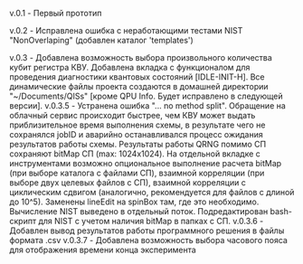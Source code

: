 v.0.1 - Первый прототип

v.0.2 - Исправлена ошибка с неработающими тестами NIST "NonOverlaping" (добавлен каталог 'templates')

v.0.3 - Добавлена возможность выбора произвольного количества кубит регистра КВУ.
		Добавлена вкладка с функционалом для проведения диагностики квантовых состояний [IDLE-INIT-H].
		Все динамические файлы проекта создаются в домашней директории "~/Documents/QISs"
			[кроме QPU Info. Будет исправлено в следующей версии].
v.0.3.5 - Устранена ошибка "... no method split". Обращение на облачный сервис происходит быстрее,
	чем КВУ может выдать приблизительное время выполнения схемы, в результате чего не сохранялся
	jobID и аварийно останавливался процесс ожидания результатов работы схемы.
		 Результаты работы QRNG помимо СП сохраняют bitMap СП (max: 1024x1024).
		 На отдельной вкладке с инструментами возможно опциональное выполнение расчета bitMap
		 (при выборе каталога с файлами СП), взаимной корреляции (при выборе двух целевых файлов с СП),
		 взаимной корреляции с циклическим сдвигом (аналогично, рекомендуется для файлов с длиной до 10^5).
		 Заменены lineEdit на spinBox там, где это необходимо.
		 Вычисление NIST выведено в отдельный поток.
		 Подредактирован bash-скрипт для NIST с учетом наличия bitMap в папках с СП.
v.0.3.6 - Добавлен вывод результатов работы программного решения в файлы формата .csv
v.0.3.7 - Добавлена возможность выбора часового пояса для отображения времени конца эксперимента
